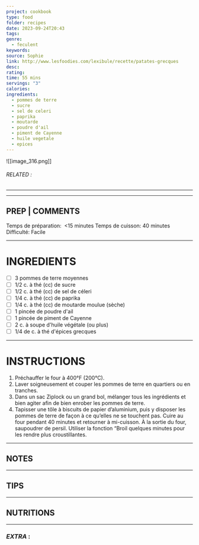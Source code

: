 ```yaml
---
project: cookbook
type: food
folder: recipes
date: 2023-09-24T20:43
tags: 
genre:
  - feculent
keywords: 
source: Sophie
link: http://www.lesfoodies.com/lexibule/recette/patates-grecques
desc: 
rating: 
time: 55 mins
servings: "3"
calories: 
ingredients:
  - pommes de terre
  - sucre
  - sel de celeri
  - paprika
  - moutarde
  - poudre d'ail
  - piment de Cayenne
  - huile vegetale
  - epices
---
```


![[image_316.png]]
###### *RELATED* : 
---


---
## PREP | COMMENTS

Temps de préparation:  <15 minutes
Temps de cuisson: 40 minutes
Difficulté: Facile

---
# INGREDIENTS

- [ ] 3 pommes de terre moyennes
- [ ] 1/2 c. à thé (cc) de sucre
- [ ] 1/2 c. à thé (cc) de sel de céleri
- [ ] 1/4 c. à thé (cc) de paprika
- [ ] 1/4 c. à thé (cc) de moutarde moulue (sèche)
- [ ] 1 pincée de poudre d'ail
- [ ] 1 pincée de piment de Cayenne
- [ ] 2 c. à soupe d'huile végétale (ou plus)
- [ ] 1/4 de c. à thé d'épices grecques

---
# INSTRUCTIONS

1. Préchauffer le four à 400°F (200°C).
2. Laver soigneusement et couper les pommes de terre en quartiers ou en tranches.
3. Dans un sac Ziplock ou un grand bol, mélanger tous les ingrédients et bien agiter afin de bien enrober les pommes de terre.
4. Tapisser une tôle à biscuits de papier d’aluminium, puis y disposer les pommes de terre de façon à ce qu’elles ne se touchent pas. Cuire au four pendant 40 minutes et retourner à mi-cuisson. À la sortie du four, saupoudrer de persil. Utiliser la fonction “Broil quelques minutes pour les rendre plus croustillantes.

---
## NOTES



---
## TIPS



---
## NUTRITIONS



---
### *EXTRA* :



